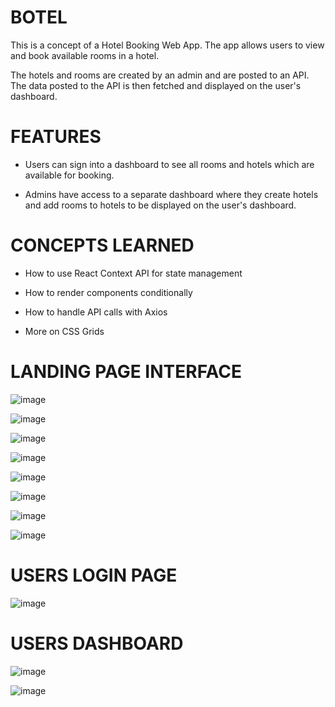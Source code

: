 # BOTEL

This is a concept of a Hotel Booking Web App. The app allows users to view and book available rooms in a hotel.

The hotels and rooms are created by an admin and are posted to an API. The data posted to the API is then fetched and displayed on the user's dashboard.

# FEATURES

- Users can sign into a dashboard to see all rooms and hotels which are available for booking.

- Admins have access to a separate dashboard where they create hotels and add rooms to hotels to be displayed on the user's dashboard.

# CONCEPTS LEARNED 

- How to use React Context API for state management

- How to render components conditionally

- How to handle API calls with Axios

- More on CSS Grids

# LANDING PAGE INTERFACE

![image](https://user-images.githubusercontent.com/83133493/199668578-892dfa29-b013-4e86-9d77-a49cbea1a637.png)

![image](https://user-images.githubusercontent.com/83133493/199668668-c93a5ca7-3067-45b8-b292-a801abae6e87.png)

![image](https://user-images.githubusercontent.com/83133493/199668716-8e863b7f-eaca-4f64-b3f4-fe9003ebf020.png)

![image](https://user-images.githubusercontent.com/83133493/199668754-509cc059-0302-47ab-8a0d-54357f305d85.png)

![image](https://user-images.githubusercontent.com/83133493/199668788-3a9848e5-869a-4d8a-8cc6-5cab3a280ce0.png)

![image](https://user-images.githubusercontent.com/83133493/199668870-d8eb8acb-1185-4247-a3ee-4b05addddf2a.png)

![image](https://user-images.githubusercontent.com/83133493/199668927-929a5561-db2e-4879-9556-f11e7d84440d.png)

![image](https://user-images.githubusercontent.com/83133493/199668991-44e95f36-3b11-4cf7-b402-7bb5986f285b.png)

# USERS LOGIN PAGE

![image](https://user-images.githubusercontent.com/83133493/199669034-3d921279-5e7c-4b54-b2b1-8117e51140c4.png)

# USERS DASHBOARD

![image](https://user-images.githubusercontent.com/83133493/199669093-466114fa-5f85-48c5-9486-aa4c7c35ddbf.png)

![image](https://user-images.githubusercontent.com/83133493/199669126-e6550947-1fd0-42f8-a400-47af29bfbe97.png)


